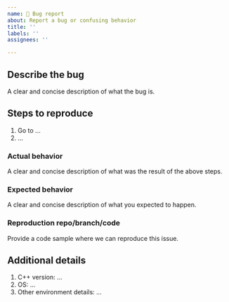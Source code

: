 ```yaml
---
name: 🐛 Bug report
about: Report a bug or confusing behavior
title: ''
labels: ''
assignees: ''

---
```


## Describe the bug

A clear and concise description of what the bug is.

## Steps to reproduce

1. Go to ...
2. ...

### Actual behavior

A clear and concise description of what was the result of the above steps.

### Expected behavior

A clear and concise description of what you expected to happen.

### Reproduction repo/branch/code

Provide a code sample where we can reproduce this issue.

## Additional details

1. C++ version: ...
1. OS: ...
1. Other environment details: ...
